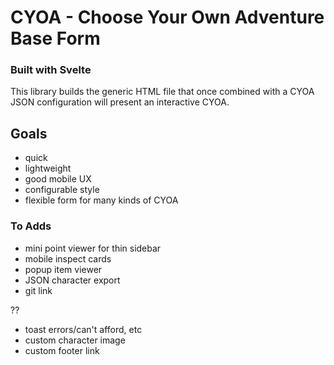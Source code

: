 # CYOA - Choose Your Own Adventure Base Form

### Built with Svelte

This library builds the generic HTML file that once combined with a CYOA JSON configuration will present an interactive CYOA.


## Goals

- quick
- lightweight
- good mobile UX
- configurable style
- flexible form for many kinds of CYOA


### To Adds

- mini point viewer for thin sidebar
- mobile inspect cards
- popup item viewer
- JSON character export
- git link


??
- toast errors/can't afford, etc
- custom character image
- custom footer link

